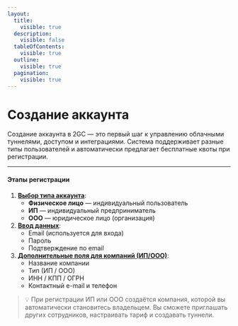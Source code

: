 ```yaml
---
layout:
  title:
    visible: true
  description:
    visible: false
  tableOfContents:
    visible: true
  outline:
    visible: true
  pagination:
    visible: true
---
```


# Создание аккаунта

Создание аккаунта в 2GC — это первый шаг к управлению облачными туннелями, доступом и интеграциями. Система поддерживает разные типы пользователей и автоматически предлагает бесплатные квоты при регистрации.

***

#### Этапы регистрации

1. [**Выбор типа аккаунта**](../billing/rekvizity-kompanii.md):
   * **Физическое лицо** — индивидуальный пользователь
   * **ИП** — индивидуальный предприниматель
   * **ООО** — юридическое лицо (организация)
2. [**Ввод данных**](osnovnoi-akkaunt.md):
   * Email (используется для входа)
   * Пароль
   * Подтверждение по email
3. [**Дополнительные поля для компаний (ИП/ООО)**](../billing/rekvizity-kompanii.md):
   * Название компании
   * Тип (ИП / ООО)
   * ИНН / КПП / ОГРН
   * Контактный e-mail и телефон

> 💡 При регистрации ИП или ООО создаётся компания, которой вы автоматически становитесь владельцем. Вы сможете приглашать других сотрудников, настраивать тариф и создавать туннели.
